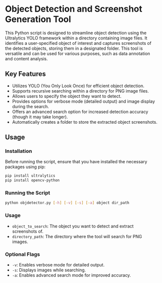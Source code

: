 # Object Detection and Screenshot Generation Tool

This Python script is designed to streamline object detection using the Ultralytics YOLO framework within a directory containing image files. It identifies a user-specified object of interest and captures screenshots of the detected objects, storing them in a designated folder. This tool is versatile and can be used for various purposes, such as data annotation and content analysis.

## Key Features

- Utilizes YOLO (You Only Look Once) for efficient object detection.
- Supports recursive searching within a directory for PNG image files.
- Allows users to specify the object they want to detect.
- Provides options for verbose mode (detailed output) and image display during the search.
- Offers an advanced search option for increased detection accuracy (though it may take longer).
- Automatically creates a folder to store the extracted object screenshots.

## Usage

### Installation

Before running the script, ensure that you have installed the necessary packages using pip:

```bash
pip install ultralytics
pip install opencv-python
```

### Running the Script

```bash
python objdetector.py [-h] [-v] [-s] [-a] object dir_path
```
### Usage

- `object_to_search`: The object you want to detect and extract screenshots of.
- `directory_path`: The directory where the tool will search for PNG images.

### Optional Flags

- `-v`: Enables verbose mode for detailed output.
- `-s`: Displays images while searching.
- `-a`: Enables advanced search mode for improved accuracy.
